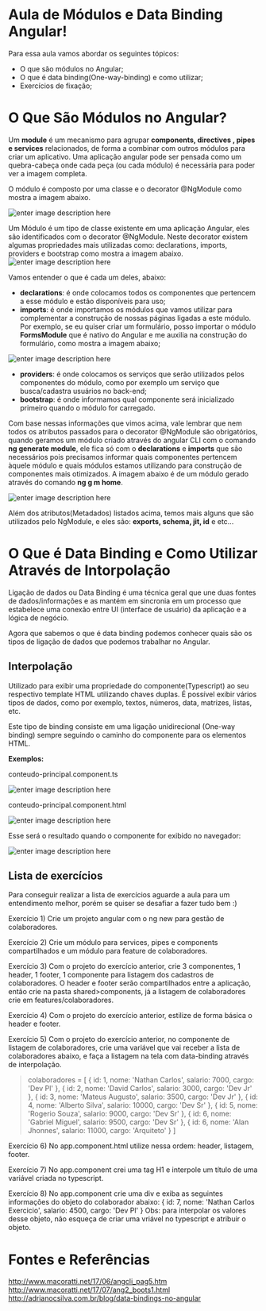 
# Aula de Módulos e Data Binding Angular!

Para essa aula vamos abordar os seguintes tópicos:
- O que são módulos no Angular;
- O que é data binding(One-way-binding) e como utilizar;
- Exercícios de fixação;

# O Que São Módulos no Angular?

Um **module** é um mecanismo para agrupar **components, directives , pipes e services** relacionados, de forma a combinar com outros módulos para criar um aplicativo. Uma aplicação angular pode ser pensada como um quebra-cabeça onde cada peça (ou cada módulo) é necessária para poder ver a imagem completa.

O módulo é composto  por uma classe e o decorator @NgModule como mostra a imagem abaixo.

![enter image description here](https://github.com/NathanCarlos/turma-devschool/blob/main/imagens-ilustrativas/modulos-e-data-binding/imagem-exemplo-modulo.PNG?raw=true)

Um Módulo é um tipo de classe existente em uma aplicação Angular, eles são identificados com o decorator  @NgModule. Neste decorator existem algumas propriedades mais utilizadas como:  declarations, imports, providers e bootstrap como mostra a imagem abaixo.
![enter image description here](https://github.com/NathanCarlos/turma-devschool/blob/main/imagens-ilustrativas/modulos-e-data-binding/imagem-exemplo-parametros-ng-module.PNG?raw=true)

Vamos entender o que é cada um deles, abaixo:

-   **declarations**: é onde colocamos todos os componentes que pertencem a esse módulo e estão disponíveis para uso;
- **imports**: é onde importamos os módulos que vamos utilizar para complementar a construção de nossas páginas ligadas a este módulo. Por exemplo, se eu quiser criar um formulário, posso importar o módulo **FormsModule** que é nativo do Angular e me auxilia na construção do formulário, como mostra a imagem abaixo;

![enter image description here](https://github.com/NathanCarlos/turma-devschool/blob/main/imagens-ilustrativas/modulos-e-data-binding/forms-module-exemplo.PNG?raw=true)

- **providers**: é onde colocamos os serviços que serão utilizados pelos componentes do módulo, como por exemplo um serviço que busca/cadastra usuários no back-end;
- **bootstrap**: é onde informamos qual componente será inicializado primeiro quando o módulo for carregado.

Com base nessas informações que vimos acima, vale lembrar que nem todos os atributos passados para o decorator @NgModule são obrigatórios, quando geramos um módulo criado através do angular CLI com o comando **ng generate module**, ele fica só com o **declarations** e **imports** que são necessários pois precisamos informar quais componentes pertencem àquele módulo e quais módulos estamos utilizando para construção de componentes mais otimizados. A imagem abaixo é de um módulo gerado através do comando **ng g m home**.

![enter image description here](https://github.com/NathanCarlos/turma-devschool/blob/main/imagens-ilustrativas/modulos-e-data-binding/exemplo-modulo-com-cli.PNG?raw=true)

Além dos atributos(Metadados) listados acima, temos mais alguns que são utilizados pelo NgModule, e eles são: **exports, schema, jit, id**  e etc...

# O Que é Data Binding e Como Utilizar Através de Intorpolação
Ligação de dados ou Data Binding é uma técnica geral que une duas fontes de dados/informações e as mantém em sincronia em um processo que estabelece uma conexão entre UI (interface de usuário) da aplicação e a lógica de negócio.

Agora que sabemos o que é data binding podemos conhecer quais são os tipos de ligação de dados que podemos trabalhar no Angular.

## Interpolação

Utilizado para exibir uma propriedade do componente(Typescript) ao seu respectivo template HTML utilizando chaves duplas. É possível exibir vários tipos de dados, como por exemplo, textos, números, data, matrizes, listas, etc.

Este tipo de binding consiste em uma ligação unidirecional (One-way binding) sempre seguindo o caminho do componente para os elementos HTML.

**Exemplos:**

conteudo-principal.component.ts

![enter image description here](https://github.com/NathanCarlos/turma-devschool/blob/main/imagens-ilustrativas/modulos-e-data-binding/exemplo-interpolacao-one-way-binding.PNG?raw=true)

conteudo-principal.component.html

![enter image description here](https://github.com/NathanCarlos/turma-devschool/blob/main/imagens-ilustrativas/modulos-e-data-binding/exemplo-interpolacao-one-way-binding-html.PNG?raw=true)

Esse será o resultado quando o componente for exibido no navegador:

![enter image description here](https://github.com/NathanCarlos/turma-devschool/blob/main/imagens-ilustrativas/modulos-e-data-binding/resultado-interpolacao.PNG?raw=true)

## Lista de exercícios
Para conseguir realizar a lista de exercícios aguarde a aula para um entendimento melhor, porém se quiser se desafiar a fazer tudo bem :)

Exercício 1) Crie um projeto angular com o ng new para gestão de colaboradores.

Exercício 2) Crie um módulo para services, pipes e components compartilhados e um módulo para feature de colaboradores.

Exercício 3) Com o projeto do exercício anterior, crie 3 componentes, 1 header, 1 footer, 1 componente para listagem dos cadastros de colaboradores. O header e footer serão compartilhados entre a aplicação, então crie na pasta shared>components, já a listagem de colaboradores crie em features/colaboradores.

Exercício 4) Com o projeto do exercício anterior, estilize de forma básica o header e footer.

Exercício 5) Com o projeto do exercício anterior, no componente de listagem de colaboradores, crie uma variável que vai receber a lista de colaboradores abaixo, e faça a listagem na tela com data-binding através de interpolação.
>colaboradores = [
        {
            id: 1,
            nome: 'Nathan Carlos',
            salario: 7000,
            cargo: 'Dev Pl'
        },
        {
            id: 2,
            nome: 'David Carlos',
            salario: 3000,
            cargo: 'Dev Jr'
        },
        {
            id: 3,
            nome: 'Mateus Augusto',
            salario: 3500,
            cargo: 'Dev Jr'
        },
        {
            id: 4,
            nome: 'Alberto Silva',
            salario: 10000,
            cargo: 'Dev Sr'
        },
        {
            id: 5,
            nome: 'Rogerio Souza',
            salario: 9000,
            cargo: 'Dev Sr'
        },
        {
            id: 6,
            nome: 'Gabriel Miguel',
            salario: 9500,
            cargo: 'Dev Sr'
        },
        {
            id: 6,
            nome: 'Alan Jhonnes',
            salario: 11000,
            cargo: 'Arquiteto'
        }
    ]


Exercício 6) No app.component.html utilize nessa ordem: header, listagem, footer.

Exercício 7) No app.component crei uma tag H1 e interpole um título de uma variável criada no typescript.

Exercício 8) No app.component crie uma div e exiba as seguintes informações do objeto do colaborador abaixo:
{
    id: 7,
    nome: 'Nathan Carlos Exercicio',
    salario: 4500,
    cargo: 'Dev Pl'
}
Obs: para interpolar os valores desse objeto, não esqueça de criar uma vriável no typescript e atribuir o objeto.

# Fontes e Referências
http://www.macoratti.net/17/06/angcli_pag5.htm
http://www.macoratti.net/17/07/ang2_boots1.html
http://adrianocsilva.com.br/blog/data-bindings-no-angular
